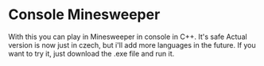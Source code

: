 # Console Minesweeper
With this you can play in Minesweeper in console in C++. It's safe
Actual version is now just in czech, but i'll add more languages in the future.
If you want to try it, just download the .exe file and run it.
